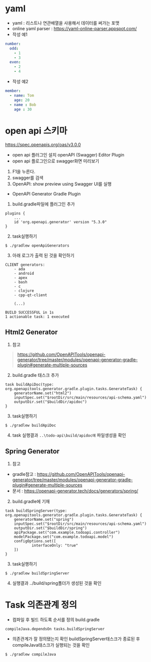 # yaml
- yaml : 리스트나 연관배열을 사용해서 데이터를 써가는 포맷
- online yaml parser : https://yaml-online-parser.appspot.com/
- 작성 예1
~~~yml
number:
  odd: 
    - 1
    - 3
  even:
    - 2
    - 4
~~~

- 작성 예2
~~~yml
member:
  - name: Tom
    age: 20
  - name : Bob
    age : 30
~~~

# open api 스키마
https://spec.openapis.org/oas/v3.0.0

- open api 플러그인 설치
openAPI (Swagger) Editor Plugin
- open api 플로그인으로 swagger화면 미리보기
1. F1을 누른다.
2. swagger를 검색
3. OpenAPI: show preview using Swagger UI를 실행

- OpenAPI Generator Gradle Plugin
1. build.gradle파일에 플러그인 추가
~~~
plugins {
	...
	id 'org.openapi.generator' version "5.3.0"
}
~~~
2. task실행하기
~~~
$ ./gradlew openApiGenerators
~~~
3. 아래 로그가 출력 된 것을 확인하기
~~~
CLIENT generators:
    - ada
    - android
    - apex
    - bash
    - c
    - clojure
    - cpp-qt-client

    (...)
    
BUILD SUCCESSFUL in 1s
1 actionable task: 1 executed
~~~

## Html2 Generator
1. 참고
> https://github.com/OpenAPITools/openapi-generator/tree/master/modules/openapi-generator-gradle-plugin#generate-multiple-sources

2. build.gradle 태스크 추가
~~~
task buildApiDoc(type: org.openapitools.generator.gradle.plugin.tasks.GenerateTask) {
    generatorName.set("html2")
    inputSpec.set("$rootDir/src/main/resources/api-schema.yaml")
    outputDir.set("$buildDir/apidoc")
}
~~~

3. task실행하기
~~~
$ ./gradlew buildApiDoc
~~~

4. task 실행결과 `..\todo-api\build/apidoc에` 파일생성을 확인

## Spring Generator

1. 참고 
 - gradle참고 : https://github.com/OpenAPITools/openapi-generator/tree/master/modules/openapi-generator-gradle-plugin#generate-multiple-sources
 - 문서 : https://openapi-generator.tech/docs/generators/spring/

2. build.gradle에 기재
~~~
task buildSpringServer(type: org.openapitools.generator.gradle.plugin.tasks.GenerateTask) {
    generatorName.set("spring")
    inputSpec.set("$rootDir/src/main/resources/api-schema.yaml")
    outputDir.set("$buildDir/spring")
    apiPackage.set("com.example.todoapi.controller")
    modelPackage.set("com.example.todoapi.model")
    configOptions.set([
            interfaceOnly: "true"
    ])
}
~~~

3. task실행하기
~~~
$ ./gradlew buildSpringServer
~~~


4. 실행결과 ../build/spring폴더가 생성된 것을 확인


# Task 의존관계 정의
- 컴파일 후 빌드 하도록 순서를 정의
build.gradle
~~~
compileJava.dependsOn tasks.buildSpringServer
~~~

- 의존관계가 잘 정의됐는지 확인
buildSpringServer태스크가 종료된 후 compileJava태스크가 실행되는 것을 확인
~~~
$ ./gradlew compileJava
~~~